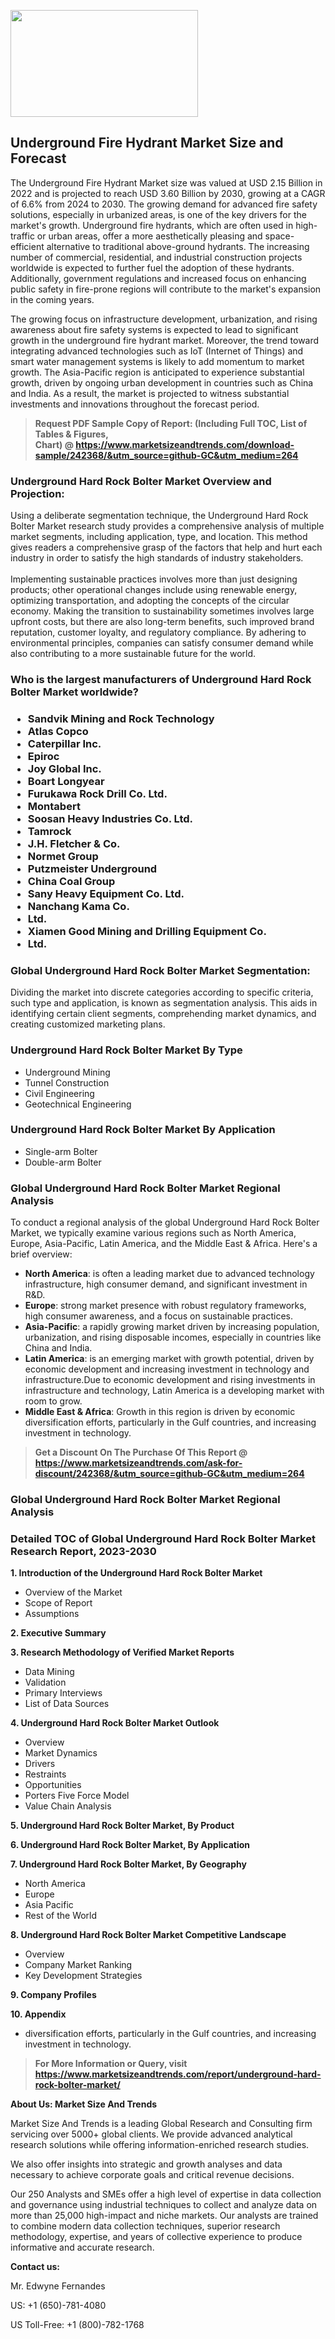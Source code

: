 <p><img class="alignnone size-medium wp-image-20088" src="https://ffe5etoiles.com/wp-content/uploads/2024/12/MST1-300x171.png" alt="" width="300" height="171" /></p><h2>Underground Fire Hydrant Market Size and Forecast</h2><p>The Underground Fire Hydrant Market size was valued at USD 2.15 Billion in 2022 and is projected to reach USD 3.60 Billion by 2030, growing at a CAGR of 6.6% from 2024 to 2030. The growing demand for advanced fire safety solutions, especially in urbanized areas, is one of the key drivers for the market's growth. Underground fire hydrants, which are often used in high-traffic or urban areas, offer a more aesthetically pleasing and space-efficient alternative to traditional above-ground hydrants. The increasing number of commercial, residential, and industrial construction projects worldwide is expected to further fuel the adoption of these hydrants. Additionally, government regulations and increased focus on enhancing public safety in fire-prone regions will contribute to the market's expansion in the coming years.</p><p>The growing focus on infrastructure development, urbanization, and rising awareness about fire safety systems is expected to lead to significant growth in the underground fire hydrant market. Moreover, the trend toward integrating advanced technologies such as IoT (Internet of Things) and smart water management systems is likely to add momentum to market growth. The Asia-Pacific region is anticipated to experience substantial growth, driven by ongoing urban development in countries such as China and India. As a result, the market is projected to witness substantial investments and innovations throughout the forecast period.</p></p><blockquote id="" class=""><strong>Request PDF Sample Copy of Report: (Including Full TOC, List of Tables &amp; Figures, Chart)&nbsp;@&nbsp;<strong><a href="https://www.marketsizeandtrends.com/download-sample/242368/&utm_source=github-GC&utm_medium=264" target="_blank">https://www.marketsizeandtrends.com/download-sample/242368/&utm_source=github-GC&utm_medium=264</a></strong></strong></blockquote><h3 id="" class="">Underground Hard Rock Bolter Market&nbsp;Overview and Projection:</h3><p id="" class="">Using a deliberate segmentation technique, the Underground Hard Rock Bolter Market research study provides a comprehensive analysis of multiple market segments, including application, type, and location. This method gives readers a comprehensive grasp of the factors that help and hurt each industry in order to satisfy the high standards of industry stakeholders. <br /> <br />Implementing sustainable practices involves more than just designing products; other operational changes include using renewable energy, optimizing transportation, and adopting the concepts of the circular economy. Making the transition to sustainability sometimes involves large upfront costs, but there are also long-term benefits, such improved brand reputation, customer loyalty, and regulatory compliance. By adhering to environmental principles, companies can satisfy consumer demand while also contributing to a more sustainable future for the world.</p><h3 id="" class="">Who is the largest manufacturers of&nbsp;Underground Hard Rock Bolter Market worldwide?</h3><h3 class=""><p><ul><li>Sandvik Mining and Rock Technology </li><li> Atlas Copco </li><li> Caterpillar Inc. </li><li> Epiroc </li><li> Joy Global Inc. </li><li> Boart Longyear </li><li> Furukawa Rock Drill Co. Ltd. </li><li> Montabert </li><li> Soosan Heavy Industries Co. Ltd. </li><li> Tamrock </li><li> J.H. Fletcher & Co. </li><li> Normet Group </li><li> Putzmeister Underground </li><li> China Coal Group </li><li> Sany Heavy Equipment Co. Ltd. </li><li> Nanchang Kama Co. </li><li> Ltd. </li><li> Xiamen Good Mining and Drilling Equipment Co. </li><li> Ltd.</li></ul></p></h3><h3 id="" class="">Global&nbsp;Underground Hard Rock Bolter Market Segmentation:</h3><p id="" class="">Dividing the market into discrete categories according to specific criteria, such type and application, is known as segmentation analysis. This aids in identifying certain client segments, comprehending market dynamics, and creating customized marketing plans.</p><h3 id="" class="">Underground Hard Rock Bolter Market&nbsp;By Type</h3><p><p><ul><li>Underground Mining</li><li> Tunnel Construction</li><li> Civil Engineering</li><li> Geotechnical Engineering</p></li></ul></p></p><h3 id="" class="">Underground Hard Rock Bolter Market&nbsp;By Application</h3><p class=""><p><ul><li>Single-arm Bolter</li><li> Double-arm Bolter</li></ul></p></p><h3 id="" class="">Global Underground Hard Rock Bolter Market Regional Analysis</h3><p id="" class="">To conduct a regional analysis of the global Underground Hard Rock Bolter Market, we typically examine various regions such as North America, Europe, Asia-Pacific, Latin America, and the Middle East &amp; Africa. Here's a brief overview:</p><ul><li><strong>North America</strong>: is often a leading market due to advanced technology infrastructure, high consumer demand, and significant investment in R&amp;D.</li><li><strong>Europe</strong>: strong market presence with robust regulatory frameworks, high consumer awareness, and a focus on sustainable practices.</li><li><strong>Asia-Pacific</strong>: a rapidly growing market driven by increasing population, urbanization, and rising disposable incomes, especially in countries like China and India.</li><li><strong>Latin America</strong>: is an emerging market with growth potential, driven by economic development and increasing investment in technology and infrastructure.Due to economic development and rising investments in infrastructure and technology, Latin America is a developing market with room to grow.</li><li><strong>Middle East &amp; Africa</strong>: Growth in this region is driven by economic diversification efforts, particularly in the Gulf countries, and increasing investment in technology.</li></ul><blockquote id="" class=""><strong>Get a Discount On The Purchase Of This Report @ <strong><a href="https://www.marketsizeandtrends.com/ask-for-discount/242368/&utm_source=github-GC&utm_medium=264" target="_blank">https://www.marketsizeandtrends.com/ask-for-discount/242368/&utm_source=github-GC&utm_medium=264</a></strong></strong></blockquote><h3 id="" class="">Global Underground Hard Rock Bolter Market Regional Analysis</h3><h3 id="" class="">Detailed TOC of Global Underground Hard Rock Bolter Market Research Report, 2023-2030</h3><p id="" class=""><strong>1. Introduction of the Underground Hard Rock Bolter Market</strong></p><ul><li>Overview of the Market</li><li>Scope of Report</li><li>Assumptions</li></ul><p id="" class=""><strong>2. Executive Summary</strong></p><p id="" class=""><strong>3. Research Methodology of Verified Market Reports</strong></p><ul><li>Data Mining</li><li>Validation</li><li>Primary Interviews</li><li>List of Data Sources</li></ul><p id="" class=""><strong>4. Underground Hard Rock Bolter Market Outlook</strong></p><ul><li>Overview</li><li>Market Dynamics</li><li>Drivers</li><li>Restraints</li><li>Opportunities</li><li>Porters Five Force Model</li><li>Value Chain Analysis</li></ul><p id="" class=""><strong>5. Underground Hard Rock Bolter Market, By Product</strong></p><p id="" class=""><strong>6. Underground Hard Rock Bolter Market, By Application</strong></p><p id="" class=""><strong>7. Underground Hard Rock Bolter Market, By Geography</strong></p><ul><li>North America</li><li>Europe</li><li>Asia Pacific</li><li>Rest of the World</li></ul><p id="" class=""><strong>8. Underground Hard Rock Bolter Market Competitive Landscape</strong></p><ul><li>Overview</li><li>Company Market Ranking</li><li>Key Development Strategies</li></ul><p id="" class=""><strong>9. Company Profiles</strong></p><p id="" class=""><strong>10. Appendix</strong></p><ul><li>diversification efforts, particularly in the Gulf countries, and increasing investment in technology.</li></ul><blockquote id="" class=""><strong>For More Information or Query, visit <strong><strong><a href="https://www.marketsizeandtrends.com/report/underground-hard-rock-bolter-market/" target="_blank">https://www.marketsizeandtrends.com/report/underground-hard-rock-bolter-market/</a></strong></strong></strong></blockquote><p id="" class=""><strong>About Us: Market Size And Trends</strong></p><p id="" class="">Market Size And Trends is a leading Global Research and Consulting firm servicing over 5000+ global clients. We provide advanced analytical research solutions while offering information-enriched research studies.</p><p id="" class="">We also offer insights into strategic and growth analyses and data necessary to achieve corporate goals and critical revenue decisions.</p><p id="" class="">Our 250 Analysts and SMEs offer a high level of expertise in data collection and governance using industrial techniques to collect and analyze data on more than 25,000 high-impact and niche markets. Our analysts are trained to combine modern data collection techniques, superior research methodology, expertise, and years of collective experience to produce informative and accurate research.</p><p id="" class=""><strong>Contact us:</strong></p><p id="" class="">Mr. Edwyne Fernandes</p><p id="" class="">US: +1 (650)-781-4080</p><p id="" class="">US Toll-Free: +1 (800)-782-1768</p>
